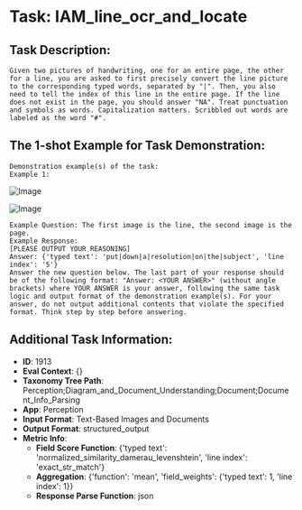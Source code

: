 # Task: IAM_line_ocr_and_locate

## Task Description:

```
Given two pictures of handwriting, one for an entire page, the other for a line, you are asked to first precisely convert the line picture to the corresponding typed words, separated by "|". Then, you also need to tell the index of this line in the entire page. If the line does not exist in the page, you should answer "NA". Treat punctuation and symbols as words. Capitalization matters. Scribbled out words are labeled as the word "#".
```

## The 1-shot Example for Task Demonstration:

```
Demonstration example(s) of the task:
Example 1:
```

![Image](a01-000u-04.png)

![Image](a01-000u.png)

```
Example Question: The first image is the line, the second image is the page.
Example Response:
[PLEASE OUTPUT YOUR REASONING]
Answer: {'typed text': 'put|down|a|resolution|on|the|subject', 'line index': '5'}
Answer the new question below. The last part of your response should be of the following format: "Answer: <YOUR ANSWER>" (without angle brackets) where YOUR ANSWER is your answer, following the same task logic and output format of the demonstration example(s). For your answer, do not output additional contents that violate the specified format. Think step by step before answering.
```

## Additional Task Information:

- **ID**: 1913
- **Eval Context**: {}
- **Taxonomy Tree Path**: Perception;Diagram_and_Document_Understanding;Document;Document_Info_Parsing
- **App**: Perception
- **Input Format**: Text-Based Images and Documents
- **Output Format**: structured_output
- **Metric Info**:
  - **Field Score Function**: {'typed text': 'normalized_similarity_damerau_levenshtein', 'line index': 'exact_str_match'}
  - **Aggregation**: {'function': 'mean', 'field_weights': {'typed text': 1, 'line index': 1}}
  - **Response Parse Function**: json
